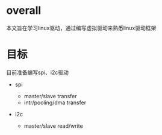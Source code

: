 # overall
本文旨在学习linux驱动，通过编写虚拟驱动来熟悉linux驱动框架

# 目标

目前准备编写spi、i2c驱动

- spi
    - master/slave transfer
    - intr/pooling/dma transfer

- i2c
    - master/slave read/write
